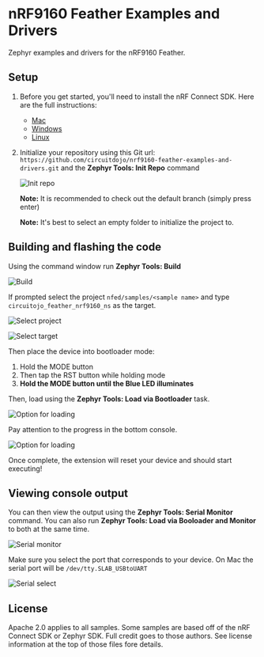 # nRF9160 Feather Examples and Drivers

Zephyr examples and drivers for the nRF9160 Feather.

## Setup

1. Before you get started, you'll need to install the nRF Connect SDK. Here are
   the full instructions:

   - [Mac](https://docs.circuitdojo.com/nrf9160-sdk-setup-mac.html)
   - [Windows](https://docs.circuitdojo.com/nrf9160-sdk-setup-windows.html)
   - [Linux](https://docs.circuitdojo.com/nrf9160-sdk-setup-linux.html)

2. Initialize your repository using this Git url:
   `https://github.com/circuitdojo/nrf9160-feather-examples-and-drivers.git` and
   the **Zephyr Tools: Init Repo** command

   ![Init repo](img/init-repo.png)

   **Note:** It is recommended to check out the default branch (simply press
   enter)

   **Note:** It's best to select an empty folder to initialize the project to.

## Building and flashing the code

Using the command window run **Zephyr Tools: Build**

![Build](img/build.png)

If prompted select the project `nfed/samples/<sample name>` and type
`circuitojo_feather_nrf9160_ns` as the target.

![Select project](img/select-project.png)

![Select target](img/select-target.png)

Then place the device into bootloader mode:

1. Hold the MODE button
2. Then tap the RST button while holding mode
3. **Hold the MODE button until the Blue LED illuminates**

Then, load using the **Zephyr Tools: Load via Bootloader** task.

![Option for loading](img/load-via-newtmgr.png)

Pay attention to the progress in the bottom console.

![Option for loading](img/load-via-newtmgr-progress.png)

Once complete, the extension will reset your device and should start executing!

## Viewing console output

You can then view the output using the **Zephyr Tools: Serial Monitor** command.
You can also run **Zephyr Tools: Load via Booloader and Monitor** to both at the
same time.

![Serial monitor](img/serial-monitor.png)

Make sure you select the port that corresponds to your device. On Mac the serial
port will be `/dev/tty.SLAB_USBtoUART`

![Serial select](img/serial-select.png)

## License

Apache 2.0 applies to all samples. Some samples are based off of the nRF Connect
SDK or Zephyr SDK. Full credit goes to those authors. See license information at
the top of those files fore details.
